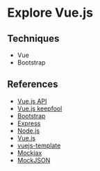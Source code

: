 # Explore Vue.js #

## Techniques ##

- Vue
- Bootstrap

## References ##

- [Vue.js API](https://cn.vuejs.org/v2/api/ "https://cn.vuejs.org/v2/api/")
- [Vue.js keepfool](https://github.com/keepfool/vue-tutorials "https://github.com/keepfool/vue-tutorials")
- [Bootstrap](http://v3.bootcss.com/ "http://v3.bootcss.com/")
- [Express](http://expressjs.jser.us/guide.html,"http://expressjs.jser.us/guide.html")
- [Node.js](http://nodejs.cn/ "http://nodejs.cn/")
- [Vue.js](http://cn.vuejs.org/ "http://cn.vuejs.org/")
- [vuejs-template](http://vuejs-templates.github.io/webpack/ "http://vuejs-templates.github.io/webpack/")
- [Mockjax](https://github.com/jakerella/jquery-mockjax "https://github.com/jakerella/jquery-mockjax")
- [MockJSON](https://github.com/mennovanslooten/mockJSON "https://github.com/mennovanslooten/mockJSON")
